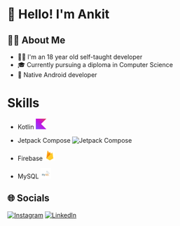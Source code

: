 # 👋 Hello! I'm Ankit

## 👨‍💻 About Me

- 👨‍🎓 I'm an 18 year old self-taught developer
- 🎓 Currently pursuing a diploma in Computer Science
- 📱 Native Android developer 

# Skills

- Kotlin <img src="https://raw.githubusercontent.com/github/explore/80688e429a7d4ef2fca1e82350fe8e3517d3494d/topics/kotlin/kotlin.png" alt="Kotlin" width="24" height="24">

- Jetpack Compose <img src="https://developer.android.com/images/brand/Android_Robot_200.png" alt="Jetpack Compose" width="24" height="24">

- Firebase <img src="https://raw.githubusercontent.com/github/explore/80688e429a7d4ef2fca1e82350fe8e3517d3494d/topics/firebase/firebase.png" alt="Firebase" width="24" height="24">

- MySQL <img src="https://raw.githubusercontent.com/github/explore/80688e429a7d4ef2fca1e82350fe8e3517d3494d/topics/mysql/mysql.png" alt="MySQL" width="24" height="24">

## 🌐 Socials

[![Instagram](https://img.shields.io/badge/Instagram-%23E4405F.svg?logo=Instagram&logoColor=white)](https://instagram.com/technovax) [![LinkedIn](https://img.shields.io/badge/LinkedIn-%230077B5.svg?logo=linkedin&logoColor=white)](https://linkedin.com/in/ankit-kumar-48aa30235)

 
 

<!-- Proudly created with GPRM ( https://gprm.itsvg.in ) -->
